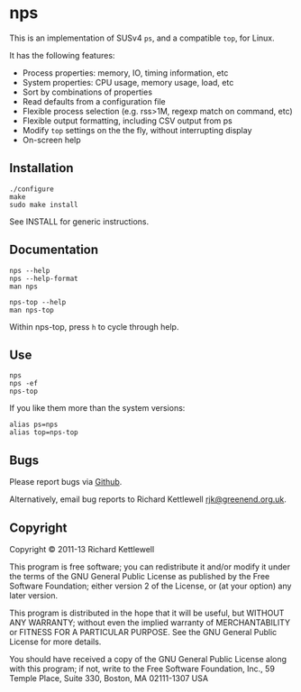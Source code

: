 nps
===

This is an implementation of SUSv4 `ps`, and a compatible `top`, for
Linux.

It has the following features:

- Process properties: memory, IO, timing information, etc
- System properties: CPU usage, memory usage, load, etc
- Sort by combinations of properties
- Read defaults from a configuration file
- Flexible process selection (e.g. rss>1M, regexp match on command,
  etc)
- Flexible output formatting, including CSV output from ps
- Modify `top` settings on the the fly, without interrupting display
- On-screen help

Installation
------------

    ./configure
    make
    sudo make install

See INSTALL for generic instructions.

Documentation
-------------

    nps --help
    nps --help-format
    man nps

    nps-top --help
    man nps-top

Within nps-top, press `h` to cycle through help.

Use
---

    nps
    nps -ef
    nps-top

If you like them more than the system versions:

    alias ps=nps
    alias top=nps-top

Bugs
----

Please report bugs via [Github](https://github.com/ewxrjk/nps).

Alternatively, email bug reports to Richard Kettlewell
<rjk@greenend.org.uk>.

Copyright
---------

Copyright © 2011-13 Richard Kettlewell

This program is free software; you can redistribute it and/or modify
it under the terms of the GNU General Public License as published by
the Free Software Foundation; either version 2 of the License, or
(at your option) any later version.

This program is distributed in the hope that it will be useful, but
WITHOUT ANY WARRANTY; without even the implied warranty of
MERCHANTABILITY or FITNESS FOR A PARTICULAR PURPOSE.  See the GNU
General Public License for more details.

You should have received a copy of the GNU General Public License
along with this program; if not, write to the Free Software
Foundation, Inc., 59 Temple Place, Suite 330, Boston, MA 02111-1307
USA
